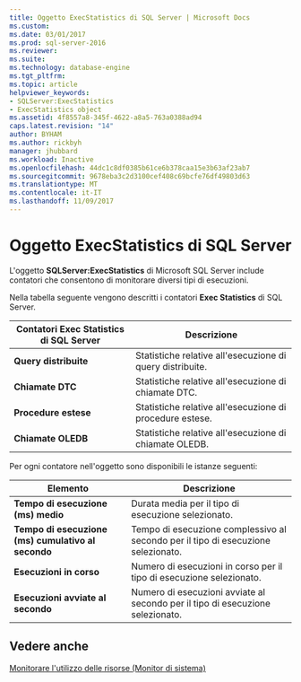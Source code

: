 ```yaml
---
title: Oggetto ExecStatistics di SQL Server | Microsoft Docs
ms.custom: 
ms.date: 03/01/2017
ms.prod: sql-server-2016
ms.reviewer: 
ms.suite: 
ms.technology: database-engine
ms.tgt_pltfrm: 
ms.topic: article
helpviewer_keywords:
- SQLServer:ExecStatistics
- ExecStatistics object
ms.assetid: 4f8557a8-345f-4622-a8a5-763a0388ad94
caps.latest.revision: "14"
author: BYHAM
ms.author: rickbyh
manager: jhubbard
ms.workload: Inactive
ms.openlocfilehash: 44dc1c8df0385b61ce6b378caa15e3b63af23ab7
ms.sourcegitcommit: 9678eba3c2d3100cef408c69bcfe76df49803d63
ms.translationtype: MT
ms.contentlocale: it-IT
ms.lasthandoff: 11/09/2017
---
```

# <a name="sql-server-execstatistics-object"></a>Oggetto ExecStatistics di SQL Server
  L'oggetto **SQLServer:ExecStatistics** di Microsoft SQL Server include contatori che consentono di monitorare diversi tipi di esecuzioni.  
  
 Nella tabella seguente vengono descritti i contatori **Exec Statistics** di SQL Server.  
  
|Contatori Exec Statistics di SQL Server|Descrizione|  
|-----------------------------------------|-----------------|  
|**Query distribuite**|Statistiche relative all'esecuzione di query distribuite.|  
|**Chiamate DTC**|Statistiche relative all'esecuzione di chiamate DTC.|  
|**Procedure estese**|Statistiche relative all'esecuzione di procedure estese.|  
|**Chiamate OLEDB**|Statistiche relative all'esecuzione di chiamate OLEDB.|  
  
 Per ogni contatore nell'oggetto sono disponibili le istanze seguenti:  
  
|Elemento|Descrizione|  
|----------|-----------------|  
|**Tempo di esecuzione (ms) medio**|Durata media per il tipo di esecuzione selezionato.|  
|**Tempo di esecuzione (ms) cumulativo al secondo**|Tempo di esecuzione complessivo al secondo per il tipo di esecuzione selezionato.|  
|**Esecuzioni in corso**|Numero di esecuzioni in corso per il tipo di esecuzione selezionato.|  
|**Esecuzioni avviate al secondo**|Numero di esecuzioni avviate al secondo per il tipo di esecuzione selezionato.|  
  
## <a name="see-also"></a>Vedere anche  
 [Monitorare l'utilizzo delle risorse &#40;Monitor di sistema&#41;](../../relational-databases/performance-monitor/monitor-resource-usage-system-monitor.md)  
  
  
